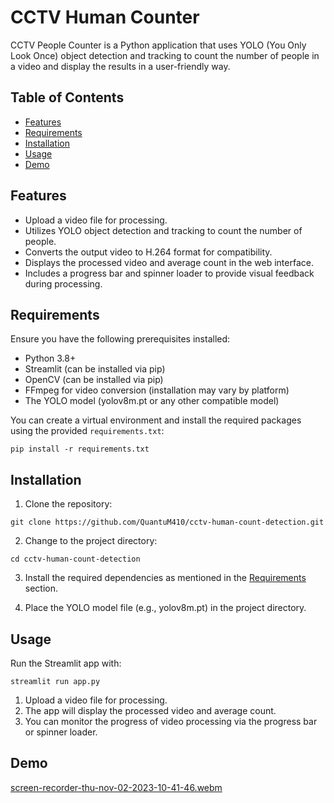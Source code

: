 # CCTV Human Counter

CCTV People Counter is a Python application that uses YOLO (You Only Look Once) object detection and tracking to count the number of people in a video and display the results in a user-friendly way.

## Table of Contents

- [Features](#features)
- [Requirements](#requirements)
- [Installation](#installation)
- [Usage](#usage)
- [Demo](#demo)


## Features

- Upload a video file for processing.
- Utilizes YOLO object detection and tracking to count the number of people.
- Converts the output video to H.264 format for compatibility.
- Displays the processed video and average count in the web interface.
- Includes a progress bar and spinner loader to provide visual feedback during processing.

## Requirements

Ensure you have the following prerequisites installed:

- Python 3.8+
- Streamlit (can be installed via pip)
- OpenCV (can be installed via pip)
- FFmpeg for video conversion (installation may vary by platform)
- The YOLO model (yolov8m.pt or any other compatible model)

You can create a virtual environment and install the required packages using the provided `requirements.txt`:

```
pip install -r requirements.txt
```


## Installation

1. Clone the repository:

```
git clone https://github.com/QuantuM410/cctv-human-count-detection.git
``` 


2. Change to the project directory:

```
cd cctv-human-count-detection
```


3. Install the required dependencies as mentioned in the [Requirements](#requirements) section.

4. Place the YOLO model file (e.g., yolov8m.pt) in the project directory.

## Usage

Run the Streamlit app with:

```
streamlit run app.py
```


1. Upload a video file for processing.
2. The app will display the processed video and average count.
3. You can monitor the progress of video processing via the progress bar or spinner loader.

## Demo
[screen-recorder-thu-nov-02-2023-10-41-46.webm](https://github.com/QuantuM410/cctv-human-count-detection/assets/85943021/fc578e8b-dbe8-4f15-b07e-90e0bef259ff)

